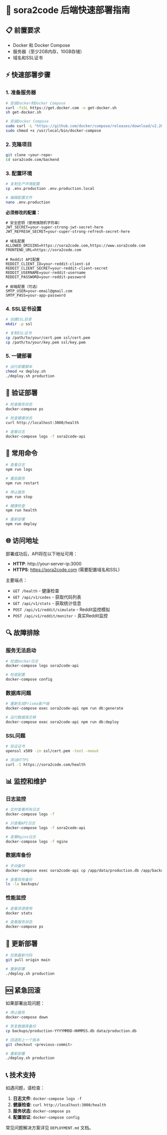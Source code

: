 # 🚀 sora2code 后端快速部署指南

## 📋 前置要求

- Docker 和 Docker Compose
- 服务器（至少2GB内存，10GB存储）
- 域名和SSL证书

## ⚡ 快速部署步骤

### 1. 准备服务器

```bash
# 安装Docker和Docker Compose
curl -fsSL https://get.docker.com -o get-docker.sh
sh get-docker.sh

# 安装Docker Compose
sudo curl -L "https://github.com/docker/compose/releases/download/v2.20.0/docker-compose-$(uname -s)-$(uname -m)" -o /usr/local/bin/docker-compose
sudo chmod +x /usr/local/bin/docker-compose
```

### 2. 克隆项目

```bash
git clone <your-repo>
cd sora2code.com/backend
```

### 3. 配置环境

```bash
# 复制生产环境配置
cp .env.production .env.production.local

# 编辑配置文件
nano .env.production
```

**必须修改的配置：**
```env
# 安全密钥（使用强随机字符串）
JWT_SECRET=your-super-strong-jwt-secret-here
JWT_REFRESH_SECRET=your-super-strong-refresh-secret-here

# 域名配置
ALLOWED_ORIGINS=https://sora2code.com,https://www.sora2code.com
FRONTEND_URL=https://sora2code.com

# Reddit API配置
REDDIT_CLIENT_ID=your-reddit-client-id
REDDIT_CLIENT_SECRET=your-reddit-client-secret
REDDIT_USERNAME=your-reddit-username
REDDIT_PASSWORD=your-reddit-password

# 邮箱配置（可选）
SMTP_USER=your-email@gmail.com
SMTP_PASS=your-app-password
```

### 4. SSL证书设置

```bash
# 创建SSL目录
mkdir -p ssl

# 复制SSL证书
cp /path/to/your/cert.pem ssl/cert.pem
cp /path/to/your/key.pem ssl/key.pem
```

### 5. 一键部署

```bash
# 运行部署脚本
chmod +x deploy.sh
./deploy.sh production
```

## 🎯 验证部署

```bash
# 检查服务状态
docker-compose ps

# 检查健康状态
curl http://localhost:3000/health

# 查看日志
docker-compose logs -f sora2code-api
```

## 🔧 常用命令

```bash
# 查看日志
npm run logs

# 重启服务
npm run restart

# 停止服务
npm run stop

# 健康检查
npm run health

# 重新部署
npm run deploy
```

## 🌐 访问地址

部署成功后，API将在以下地址可用：

- **HTTP**: http://your-server-ip:3000
- **HTTPS**: https://sora2code.com (需要配置域名和SSL)

主要端点：
- `GET /health` - 健康检查
- `GET /api/v1/codes` - 获取代码列表
- `GET /api/v1/stats` - 获取统计信息
- `POST /api/v1/reddit/simulate` - Reddit监控模拟
- `POST /api/v1/reddit/monitor` - 真实Reddit监控

## 🔍 故障排除

### 服务无法启动
```bash
# 检查Docker日志
docker-compose logs sora2code-api

# 检查配置
docker-compose config
```

### 数据库问题
```bash
# 重新生成Prisma客户端
docker-compose exec sora2code-api npm run db:generate

# 运行数据库迁移
docker-compose exec sora2code-api npm run db:deploy
```

### SSL问题
```bash
# 验证证书
openssl x509 -in ssl/cert.pem -text -noout

# 测试HTTPS
curl -I https://sora2code.com/health
```

## 📊 监控和维护

### 日志监控
```bash
# 实时查看所有日志
docker-compose logs -f

# 只查看API日志
docker-compose logs -f sora2code-api

# 查看Nginx日志
docker-compose logs -f nginx
```

### 数据库备份
```bash
# 手动备份
docker-compose exec sora2code-api cp /app/data/production.db /app/backups/manual-backup-$(date +%Y%m%d).db

# 查看现有备份
ls -la backups/
```

### 性能监控
```bash
# 查看资源使用
docker stats

# 查看服务状态
docker-compose ps
```

## 🔄 更新部署

```bash
# 拉取最新代码
git pull origin main

# 重新部署
./deploy.sh production
```

## 🆘 紧急回滚

如果部署出现问题：

```bash
# 停止服务
docker-compose down

# 恢复数据库备份
cp backups/production-YYYYMMDD-HHMMSS.db data/production.db

# 回退到上一个版本
git checkout <previous-commit>

# 重新部署
./deploy.sh production
```

## 📞 技术支持

如遇问题，请检查：

1. **日志文件**: `docker-compose logs -f`
2. **健康检查**: `curl http://localhost:3000/health`
3. **服务状态**: `docker-compose ps`
4. **配置验证**: `docker-compose config`

常见问题解决方案详见 `DEPLOYMENT.md` 文档。